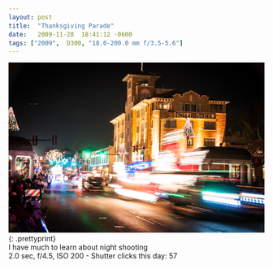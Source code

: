 ```yaml
---
layout: post
title:  "Thanksgiving Parade"
date:   2009-11-28  18:41:12 -0600
tags: ["2009",  D300, "18.0-200.0 mm f/3.5-5.6"]
---
```

![:title](/images/2009/2009_1128_DSC3540.jpg)
{: .prettyprint}  
I have much to learn about night shooting  
2.0 sec, f/4.5, ISO 200 - Shutter clicks this day: 57